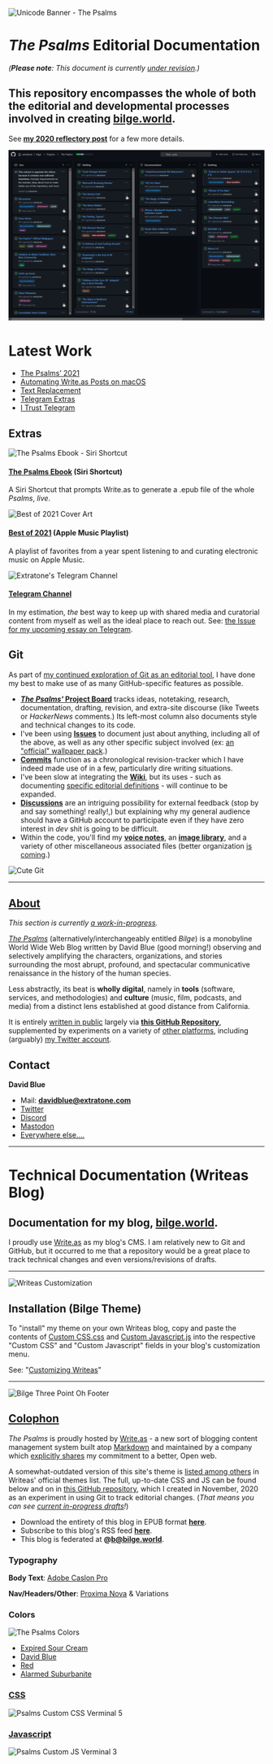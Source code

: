 ![Unicode Banner - The Psalms](https://i.snap.as/5fdq4LxC.png)

# *The Psalms* Editorial Documentation

*(**Please note**: This document is currently [under revision](https://github.com/extratone/bilge/issues/98).)*

## This repository encompasses the whole of both the editorial and developmental processes involved in creating [bilge.world](https://bilge.world).

See [**my 2020 reflectory post**](https://bilge.world/2020) for a few more details.

![Psalms Project Board](https://github.com/extratone/bilge/raw/main/images/Project%20Board.png)

# Latest Work
<!-- BLOG-POST-LIST:START -->
- [The Psalms’ 2021](https://bilge.world/2021?pk_campaign=rss-feed)
- [Automating Write.as Posts on macOS](https://bilge.world/automating-writeas-posts?pk_campaign=rss-feed)
- [Text Replacement](https://bilge.world/text-replacement?pk_campaign=rss-feed)
- [Telegram Extras](https://bilge.world/telegram-extras?pk_campaign=rss-feed)
- [I Trust Telegram](https://bilge.world/telegram?pk_campaign=rss-feed)
<!-- BLOG-POST-LIST:END -->


## Extras

![The Psalms Ebook - Siri Shortcut](https://user-images.githubusercontent.com/43663476/144744764-99fe9020-8ac2-4637-b3a5-856cbd2d4de6.png)

#### [The Psalms Ebook](https://www.icloud.com/shortcuts/eff33d5e122449deb190c70992022c97) (Siri Shortcut)
A Siri Shortcut that prompts Write.as to generate a .epub file of the whole *Psalms*, *live*. 

![Best of 2021 Cover Art](https://user-images.githubusercontent.com/43663476/144007296-8d74db20-4af6-4ac9-8e8f-75b79347b72f.png)

#### [Best of 2021](https://bit.ly/db2021am) (Apple Music Playlist)
A playlist of favorites from a year spent listening to and curating electronic music on Apple Music.

![Extratone's Telegram Channel](https://user-images.githubusercontent.com/43663476/144744910-b11b6429-42cd-49c4-84bc-66920d2cd723.png)

#### [Telegram Channel](https://t.me/s/extratone)
In my estimation, *the* best way to keep up with shared media and curatorial content from myself as well as the ideal place to reach out. See: [the Issue for my upcoming essay on Telegram](https://github.com/extratone/bilge/issues/228).

## Git

As part of [my continued exploration of Git as an editorial tool](https://github.com/extratone/bilge/discussions/86), I have done my best to make use of as many GitHub-specific features as possible.

* [***The Psalms'* Project Board**](https://github.com/extratone/bilge/projects/1) tracks ideas, notetaking, research, documentation, drafting, revision, and extra-site discourse (like Tweets or *HackerNews* comments.) Its left-most column also documents style and technical changes to its code.
* I've been using [**Issues**](https://github.com/extratone/bilge/issues) to document just about anything, including all of the above, as well as any other specific subject involved (ex: [an "official" wallpaper pack](https://github.com/extratone/bilge/issues/97).)
* [**Commits**](https://github.com/extratone/bilge/commits/main) function as a chronological revision-tracker which I have indeed made use of in a few, particularly dire writing situations.
* I've been slow at integrating the [**Wiki**](https://github.com/extratone/bilge/wiki), but its uses - such as documenting [specific editorial definitions](https://github.com/extratone/bilge/wiki/%22Undercovered%22) - will continue to be expanded.
* [**Discussions**](https://github.com/extratone/bilge/discussions) are an intriguing possibility for external feedback (stop by and say something! really!,) but explaining why my general audience should have a GitHub account to participate even if they have zero interest in *dev* shit is going to be difficult.
* Within the code, you'll find my [**voice notes**](https://github.com/extratone/bilge/tree/main/audio/Voice%20Notes), an [**image library**](https://github.com/extratone/bilge/tree/main/images), and a variety of other miscellaneous associated files (better organization [is coming](https://github.com/extratone/bilge/milestone/1).)

![Cute Git](https://user-images.githubusercontent.com/43663476/117531764-d6064100-afa9-11eb-9e09-783e189abe8e.gif)

***

## [About](https://bilge.world/about)

*This section is currently [a work-in-progress](https://github.com/extratone/bilge/issues/96).*

[*The Psalms*](https://bilge.world) (alternatively/interchangeably entitled *Bilge*) is a monobyline World Wide Web Blog written by David Blue (good morning!) observing and selectively amplifying the characters, organizations, and stories surrounding the most abrupt, profound, and spectacular communicative renaissance in the history of the human species. 

Less abstractly, its beat is **wholly digital**, namely in **tools** (software, services, and methodologies) and **culture** (music, film, podcasts, and media) from a distinct lens established at good distance from California.

It is entirely [written in public](https://tomcritchlow.com/2020/07/23/thinking-in-public/) largely via [**this GitHub Repository**](https://github.com/extratone/bilge), supplemented by experiments on a variety of [other platforms](https://www.notion.so/rotund/9fdc8e9610b34b8f991ebc148b760055?v=c170b58650c04fbdb7adc551a73d16a7), including (arguably) [my Twitter account](https://twitter.com/NeoYokel).

## Contact

**David Blue**

* Mail: [**davidblue@extratone.com**](mailto:davidblue@extratone.com)
* [Twitter](https://twitter.com/NeoYokel)
* [Discord](https://bit.ly/extratone)
* [Mastodon](https://mastodon.social/@DavidBlue)
* [ Everywhere else....](https://davidblue.wtf)

***

# Technical Documentation (Writeas Blog)

## Documentation for my blog, [bilge.world](https://bilge.world).

I proudly use [Write.as](https://write.as) as my blog's CMS. I am relatively new to Git and GitHub, but it occurred to me that a repository would be a great place to track technical changes and even versions/revisions of drafts.

***

![Writeas Customization](https://i.snap.as/xpwZqmy4.png)

##  Installation (Bilge Theme)

To "install" my theme on your own Writeas blog, copy and paste the contents of [Custom CSS.css](https://github.com/extratone/bilge/blob/main/Custom%20CSS.css) and [Custom Javascript.js](https://github.com/extratone/bilge/blob/main/Custom%20Javascript.js) into the respective "Custom CSS" and "Custom Javascript" fields in your blog's customization menu. 

See: "[Customizing Writeas](https://guides.write.as/customizing/)"

***

![Bilge Three Point Oh Footer](https://i.snap.as/B3D5JvZ4.png)

## [Colophon](https://bilge.world/colophon)

*The Psalms* is proudly hosted by [Write.as](http://write.as/about) - a new sort of blogging content management system built atop [Markdown](https://daringfireball.net/projects/markdown/) and maintained by a company which [explicitly shares](https://write.as/principles) my commitment to a better, Open web. 

A somewhat-outdated version of this site's theme is [listed among others](https://write.as/themes/bilge) in Writeas' official themes list. The full, up-to-date CSS and JS can be found below and on in [this GitHub repository](https://github.com/extratone/bilge), which I created in November, 2020 as an experiment in using Git to track editorial changes. (*That means you can see [current in-progress drafts](https://github.com/extratone/bilge/tree/main/Drafts)!*)

- Download the entirety of this blog in EPUB format **[here](http://bilge.world/.epub)**.
- Subscribe to this blog's RSS feed **[here](https://bilge.world/feed/)**.
- This blog is federated at **@b@bilge.world**.

### Typography

**Body Text**: [Adobe Caslon Pro](https://fonts.adobe.com/fonts/adobe-caslon)

**Nav/Headers/Other**: [Proxima Nova](https://fonts.adobe.com/fonts/proxima-nova) & Variations

### Colors

![The Psalms Colors](https://i.snap.as/yREEslm5.png)

* [Expired Sour Cream](https://colornames.org/color/fff4e6) 
* [David Blue](https://colornames.org/color/00006b) 
* [Red](https://colornames.org/color/ff0000)
* [Alarmed Suburbanite](https://colornames.org/color/f43f32)

### [CSS](https://github.com/extratone/bilge/blob/main/Custom%20CSS.css)

![Psalms Custom CSS Verminal 5](https://user-images.githubusercontent.com/43663476/146706508-2b156f79-e6b6-4e9f-94d0-327d1f6c8c05.png)

### [Javascript](https://github.com/extratone/bilge/blob/main/Custom%20Javascript.js)

![Psalms Custom JS Verminal 3](https://user-images.githubusercontent.com/43663476/146706601-2d1eba11-5d49-41e0-82df-76b9587d52fc.png)